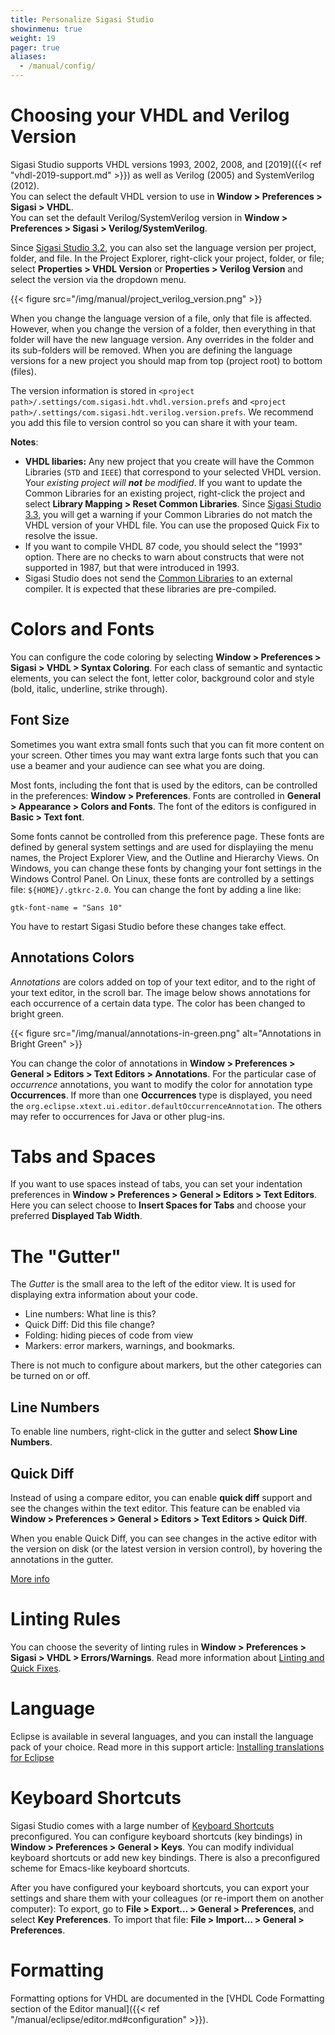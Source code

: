 ```yaml
---
title: Personalize Sigasi Studio
showinmenu: true
weight: 19
pager: true
aliases:
  - /manual/config/
---
```


# Choosing your VHDL and Verilog Version

Sigasi Studio supports VHDL versions 1993, 2002, 2008, and [2019]({{< ref "vhdl-2019-support.md" >}}) as well as Verilog (2005) and SystemVerilog (2012).  
You can select the default VHDL version to use in **Window > Preferences > Sigasi > VHDL**.  
You can set the default Verilog/SystemVerilog version in **Window > Preferences > Sigasi > Verilog/SystemVerilog**.

Since [Sigasi Studio 3.2](/releasenotes/sigasi-3.02), you can also set the language version
per project, folder, and file.
In the Project Explorer, right-click your project, folder, or file; select **Properties > VHDL Version**
or **Properties > Verilog Version** and select the version via the dropdown menu.

{{< figure src="/img/manual/project_verilog_version.png" >}}

When you change the language version of a file, only that file is affected.
However, when you change the version of a folder, then everything in that folder will have the new language version.
Any overrides in the folder and its sub-folders will be removed.
When you are defining the language versions for a new project you should map from top (project root) to bottom (files).

The version information is stored in `<project path>/.settings/com.sigasi.hdt.vhdl.version.prefs` and `<project path>/.settings/com.sigasi.hdt.verilog.version.prefs`.
We recommend you add this file to version control so you can share it with your team.

**Notes**:

* **VHDL libaries:** Any new project that you create will have the Common Libraries (`STD` and `IEEE`) that correspond to your selected VHDL version.
Your *existing project will **not** be modified*.
If you want to update the Common Libraries for an existing project, right-click the project and select **Library Mapping > Reset Common Libraries**.
Since [Sigasi Studio 3.3](/releasenotes/sigasi-3.03), you will get a warning if your Common Libraries do not match the VHDL version of your VHDL file.
You can use the proposed Quick Fix to resolve the issue.
* If you want to compile VHDL 87 code, you should select the "1993" option. There are no checks to warn about constructs that were not supported in 1987, but that were introduced in 1993.
* Sigasi Studio does not send the [Common Libraries](/manual/libraries#common-libraries) to an external compiler. It is expected that these libraries are pre-compiled.

# Colors and Fonts

You can configure the code coloring by selecting **Window > Preferences > Sigasi > VHDL > Syntax Coloring**.
For each class of semantic and syntactic elements, you can select the font, letter color, background color and style (bold, italic, underline, strike through).

## Font Size

Sometimes you want extra small fonts such that you can fit more content on your screen. Other times you
may want extra large fonts such that you can use a beamer and your audience can see what you are doing.

Most fonts, including the font that is used by the editors, can be controlled in the preferences:
**Window > Preferences**. Fonts are controlled in **General > Appearance > Colors and Fonts**. The font of the editors is configured in **Basic > Text font**.

Some fonts cannot be controlled from this preference page. These fonts are defined by general system settings and are used for displayiing the menu names, the Project Explorer View, and the Outline and Hierarchy Views. On
Windows, you can change these fonts by changing your font settings in the Windows Control Panel. On Linux, these fonts are controlled by a settings file: `${HOME}/.gtkrc-2.0`. You can change the font by adding a line like:

```
gtk-font-name = "Sans 10"
```

You have to restart Sigasi Studio before these changes take effect.

## Annotations Colors

*Annotations* are colors added on top of your text editor, and to the right of your text editor, in the scroll bar. The image below shows annotations for each occurrence of a certain data type. The color has
been changed to bright green.

{{< figure src="/img/manual/annotations-in-green.png" alt="Annotations in Bright Green" >}}

You can change the color of annotations in **Window > Preferences > General > Editors > Text Editors > Annotations**.
For the particular case of *occurrence* annotations, you want to modify the color for annotation type **Occurrences**.
If more than one **Occurrences** type is displayed, you need the `org.eclipse.xtext.ui.editor.defaultOccurrenceAnnotation`.
The others may refer to occurrences for Java or other plug-ins.

# Tabs and Spaces

If you want to use spaces instead of tabs, you can set your indentation preferences in **Window > Preferences > General > Editors > Text Editors**. Here you can select choose to **Insert Spaces for Tabs** and choose your preferred **Displayed Tab Width**.

# The "Gutter"

The *Gutter* is the small area to the left of the editor view. It is used for displaying extra information about your code.

* Line numbers: What line is this?
* Quick Diff: Did this file change?
* Folding: hiding pieces of code from view
* Markers: error markers, warnings, and bookmarks.

There is not much to configure about markers, but the other categories can be turned on or off.

## Line Numbers

To enable line numbers, right-click in the gutter and select **Show Line Numbers**.

## Quick Diff

Instead of using a compare editor, you can enable **quick diff** support and see the changes within the text editor. This feature can be enabled via **Window > Preferences > General > Editors > Text Editors > Quick Diff**.

When you enable Quick Diff, you can see changes in the active editor with the version on disk (or the latest version in version control), by hovering the annotations in the gutter.

[More info](https://help.eclipse.org/latest/index.jsp?topic=%2Forg.eclipse.platform.doc.user%2Freference%2Fref-35.htm&cp%3D0_4_1_32)

# Linting Rules

You can choose the severity of linting rules in **Window > Preferences > Sigasi > VHDL > Errors/Warnings**.
Read more information about [Linting and Quick Fixes](/manual/eclipse/linting).

# Language

Eclipse is available in several languages, and you can install the language pack of your choice. Read more in this support article: [Installing translations for Eclipse](/tech/installing-translations-eclipse)

# Keyboard Shortcuts

Sigasi Studio comes with a large number of [Keyboard Shortcuts](/manual/keyshortcuts) preconfigured. You can configure keyboard shortcuts (key bindings) in **Window > Preferences > General > Keys**. You can modify individual keyboard shortcuts or add new key bindings.
There is also a preconfigured scheme for Emacs-like keyboard shortcuts.

After you have configured your keyboard shortcuts, you can export your settings and share them with your colleagues (or re-import them on another computer):
To export, go to **File > Export… > General > Preferences**, and select **Key Preferences**. To import that file: **File > Import… > General > Preferences**.

# Formatting

Formatting options for VHDL are documented in the [VHDL Code Formatting section of the Editor manual]({{< ref "/manual/eclipse/editor.md#configuration" >}}).
